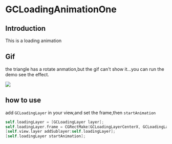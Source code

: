 # **GCLoadingAnimationOne**

## Introduction

This is a loading animation

## Gif

the triangle has a rotate anmation,but the gif can't show it…you can run the demo see the effect.

![](https://github.com/Yuzeyang/GCLoadingAnimationOne/raw/master/GCLoadingAnimationOne.gi)

## how to use

add `GCLoadingLayer` in your view,and set the frame,then `startAnimation`

```objective-c
self.loadingLayer = [GCLoadingLayer layer];
self.loadingLayer.frame = CGRectMake(GCLoadingLayerCenterX, GCLoadingLayerCenterY, 100, 100);
[self.view.layer addSublayer:self.loadingLayer];
[self.loadingLayer startAnimation];
```

